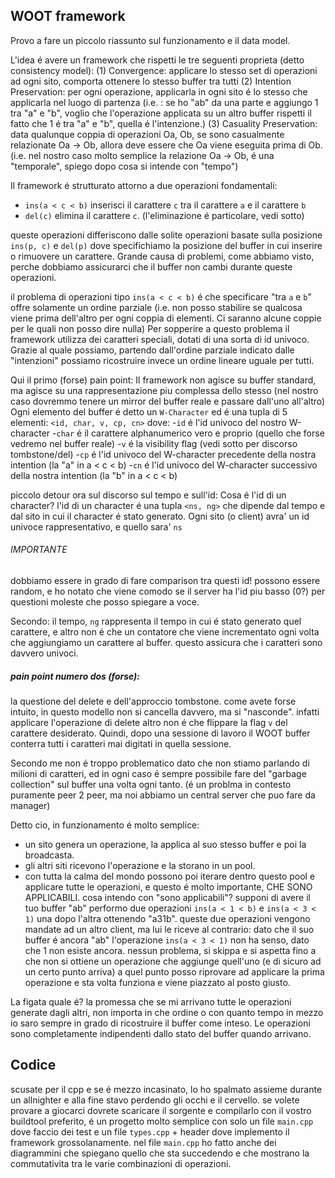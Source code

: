 ## WOOT framework
Provo a fare un piccolo riassunto sul funzionamento e il data model.

L'idea é avere un framework che rispetti le tre seguenti proprieta (detto consistency model):
(1) Convergence: applicare lo stesso set di operazioni ad ogni sito, comporta ottenere lo stesso buffer tra tutti
(2) Intention Preservation: per ogni operazione, applicarla in ogni sito é lo stesso che applicarla nel luogo di partenza
    (i.e. : se ho "ab" da una parte e aggiungo 1 tra "a" e "b", voglio che l'operazione applicata su un altro buffer
    rispetti il fatto che 1 é tra "a" e "b", quella é l'intenzione.)
(3) Casuality Preservation: data qualunque coppia di operazioni Oa, Ob, se sono casualmente relazionate
    Oa -> Ob, allora deve essere che Oa viene eseguita prima di Ob.
    (i.e. nel nostro caso molto semplice la relazione Oa -> Ob, é una "temporale", spiego dopo cosa si intende con "tempo")

Il framework é strutturato attorno a due operazioni fondamentali:
- `ins(a < c < b)` inserisci il carattere `c` tra il carattere `a` e il carattere `b`
- `del(c)` elimina il carattere `c`. (l'eliminazione é particolare, vedi sotto)

queste operazioni differiscono dalle solite operazioni basate sulla posizione `ins(p, c)` e `del(p)` dove specifichiamo
la posizione del buffer in cui inserire o rimuovere un carattere.
Grande causa di problemi, come abbiamo visto, perche dobbiamo assicurarci che il buffer non cambi durante queste operazioni.

il problema di operazioni tipo `ins(a < c < b)` é che specificare "tra `a` e `b`" offre solamente un ordine parziale
(i.e. non posso stabilire se qualcosa viene prima dell'altro per ogni coppia di elementi. Ci saranno alcune coppie per le quali non posso dire nulla)
Per sopperire a questo problema il framework utilizza dei caratteri speciali, dotati di una sorta di id univoco. Grazie al quale possiamo, partendo
dall'ordine parziale indicato dalle "intenzioni" possiamo ricostruire invece un ordine lineare uguale per tutti.

Qui il primo (forse) pain point:
Il framework non agisce su buffer standard, ma agisce su una rappresentazione piu complessa dello stesso
(nel nostro caso dovremmo tenere un mirror del buffer reale e passare dall'uno all'altro)
Ogni elemento del buffer é detto un `W-Character` ed é una tupla di 5 elementi:
`<id, char, v, cp, cn>` dove:
-`id` é l'id univoco del nostro W-character
-`char` é il carattere alphanumerico vero e proprio (quello che forse vedremo nel buffer reale)
-`v` é la visibility flag (vedi sotto per discorso tombstone/del)
-`cp` é l'id univoco del W-character precedente della nostra intention (la "a" in a < c < b)
-`cn` é l'id univoco del W-character successivo della nostra intention (la "b" in a < c < b) 

piccolo detour ora sul discorso sul tempo e sull'id: Cosa é l'id di un character?
l'id di un character é una tupla `<ns, ng>` che dipende dal tempo e dal sito in cui il character é stato generato.
Ogni sito (o client) avra' un id univoce rappresentativo, e quello sara' `ns` 
###### IMPORTANTE
dobbiamo essere in grado di fare comparison tra questi id!
possono essere random, e ho notato che viene comodo se il server ha l'id piu basso (0?)
per questioni moleste che posso spiegare a voce.

Secondo: il tempo, `ng` rappresenta il tempo in cui é stato generato quel carattere, e altro non é che un contatore che viene incrementato ogni volta che aggiungiamo un carattere 
al buffer.
questo assicura che i caratteri sono davvero univoci.

##### pain point numero dos (forse):
la questione del delete e dell'approccio tombstone. come avete forse intuito, in questo modello non si cancella davvero, ma si "nasconde".
infatti applicare l'operazione di delete altro non é che flippare la flag `v` del carattere desiderato.
Quindi, dopo una sessione di lavoro il WOOT buffer conterra tutti i caratteri mai digitati in quella sessione.

Secondo me non é troppo problematico dato che non stiamo parlando di milioni di caratteri, ed in ogni caso é sempre possibile fare del "garbage collection" sul buffer
una volta ogni tanto. (é un problma in contesto puramente peer 2 peer, ma noi abbiamo un central server che puo fare da manager)

Detto cio, in funzionamento é molto semplice:
- un sito genera un operazione, la applica al suo stesso buffer e poi la broadcasta.
- gli altri siti ricevono l'operazione e la storano in un pool.
- con tutta la calma del mondo possono poi iterare dentro questo pool e applicare tutte le operazioni, e questo é molto importante, CHE SONO APPLICABILI.
cosa intendo con "sono applicabili"? supponi di avere il tuo buffer "ab"
performo due operazioni `ins(a < 1 < b)` e `ins(a < 3 < 1)` una dopo l'altra ottenendo "a31b".
queste due operazioni vengono mandate ad un altro client, ma lui le riceve al contrario:
dato che il suo buffer é ancora "ab" l'operazione `ins(a < 3 < 1)` non ha senso, dato che 1 non esiste ancora.
nessun problema, si skippa e si aspetta fino a che non si ottiene un operazione che aggiunge quell'uno (e di sicuro ad un certo punto arriva)
a quel punto posso riprovare ad applicare la prima operazione e sta volta funziona e viene piazzato al posto giusto.

La figata quale é? la promessa che se mi arrivano tutte le operazioni generate dagli altri, non importa in che ordine o con quanto tempo in mezzo
io saro sempre in grado di ricostruire il buffer come inteso. Le operazioni sono completamente indipendenti dallo stato del buffer quando arrivano.

## Codice
scusate per il cpp e se é mezzo incasinato, lo ho spalmato assieme durante un allnighter e alla fine stavo perdendo gli occhi e il cervello.
se volete provare a giocarci dovrete scaricare il sorgente e compilarlo con il vostro buildtool preferito,
é un progetto molto semplice con solo un file `main.cpp` dove faccio dei test e un file `types.cpp` + header dove implemento il framework grossolanamente.
nel file `main.cpp` ho fatto anche dei diagrammini che spiegano quello che sta succedendo e che mostrano la commutativita tra le varie combinazioni di operazioni.

